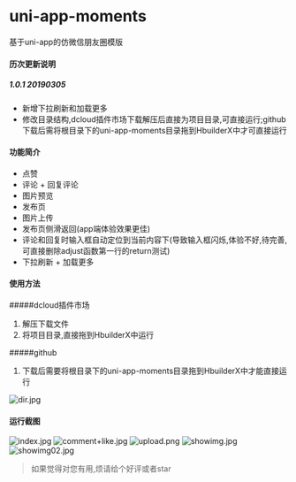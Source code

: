 # uni-app-moments
基于uni-app的仿微信朋友圈模版

#### 历次更新说明
##### 1.0.1 20190305
* 新增下拉刷新和加载更多
* 修改目录结构,dcloud插件市场下载解压后直接为项目目录,可直接运行;github下载后需将根目录下的uni-app-moments目录拖到HbuilderX中才可直接运行

#### 功能简介

* 点赞
* 评论 + 回复评论
* 图片预览
* 发布页
* 图片上传
* 发布页侧滑返回(app端体验效果更佳)
* 评论和回复时输入框自动定位到当前内容下(导致输入框闪烁,体验不好,待完善,可直接删除adjust函数第一行的return测试)
* 下拉刷新 + 加载更多

#### 使用方法

#####dcloud插件市场
1. 解压下载文件
2. 将项目目录,直接拖到HbuilderX中运行

#####github
1. 下载后需要将根目录下的uni-app-moments目录拖到HbuilderX中才能直接运行

![dir.jpg](https://upload-images.jianshu.io/upload_images/14618365-1b54255c3ec7b157.jpg?imageMogr2/auto-orient/strip%7CimageView2/2/w/1240)

#### 运行截图

![index.jpg](https://upload-images.jianshu.io/upload_images/14618365-379e1915cae8ec46.jpg?imageMogr2/auto-orient/strip%7CimageView2/2/w/290) 
![comment+like.jpg](https://upload-images.jianshu.io/upload_images/14618365-cdc9299f7697c836.jpg?imageMogr2/auto-orient/strip%7CimageView2/2/w/290)
![upload.png](https://upload-images.jianshu.io/upload_images/14618365-fef776173d49f68d.png?imageMogr2/auto-orient/strip%7CimageView2/2/w/290) 
![showimg.jpg](https://upload-images.jianshu.io/upload_images/14618365-ce9298ae26e24851.jpg?imageMogr2/auto-orient/strip%7CimageView2/2/w/290)
![showimg02.jpg](https://upload-images.jianshu.io/upload_images/14618365-dd57f7f53446164a.jpg?imageMogr2/auto-orient/strip%7CimageView2/2/w/290)



>如果觉得对您有用,烦请给个好评或者star